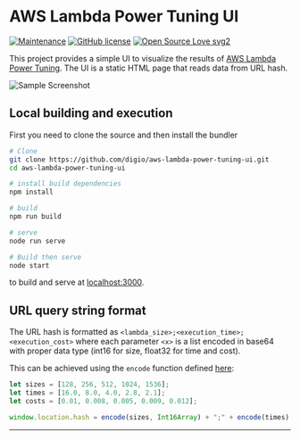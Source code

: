 # AWS Lambda Power Tuning UI
[![Maintenance](https://img.shields.io/badge/Maintained%3F-yes-green.svg)](https://GitHub.com/matteo-ronchetti/aws-lambda-power-tuning-ui/graphs/commit-activity)
[![GitHub license](https://img.shields.io/github/license/matteo-ronchetti/aws-lambda-power-tuning-ui.svg)](https://github.com/matteo-ronchetti/aws-lambda-power-tuning-ui/blob/master/LICENSE)
[![Open Source Love svg2](https://badges.frapsoft.com/os/v2/open-source.svg?v=103)](https://github.com/ellerbrock/open-source-badges/)

This project provides a simple UI to visualize the results of [AWS Lambda Power Tuning](https://github.com/alexcasalboni/aws-lambda-power-tuning).
The UI is a static HTML page that reads data from URL hash.

![Sample Screenshot](sample-screenshot.png?raw=true)

## Local building and execution


First you need to clone the source and then install the bundler
```bash
# Clone
git clone https://github.com/digio/aws-lambda-power-tuning-ui.git
cd aws-lambda-power-tuning-ui

# install build dependencies
npm install 

# build
npm run build

# serve
node run serve

# Build then serve
node start
```
to build and serve at [localhost:3000](http://localhost:3000/).

## URL query string format
The URL hash is formatted as `<lambda_size>;<execution_time>;<execution_cost>`
where each parameter `<x>` is a list encoded in base64 with proper data type
(int16 for size, float32 for time and cost).

This can be achieved using the `encode` function defined [here](https://github.com/matteo-ronchetti/aws-lambda-power-tuning-ui/blob/master/src/js/encode.js#L1):
```javascript
let sizes = [128, 256, 512, 1024, 1536];
let times = [16.0, 8.0, 4.0, 2.8, 2.1];
let costs = [0.01, 0.008, 0.005, 0.009, 0.012];

window.location.hash = encode(sizes, Int16Array) + ";" + encode(times) + ";" + encode(costs)
```

---
[repo]: https://github.com/digio/aws-lambda-power-tuning-ui
